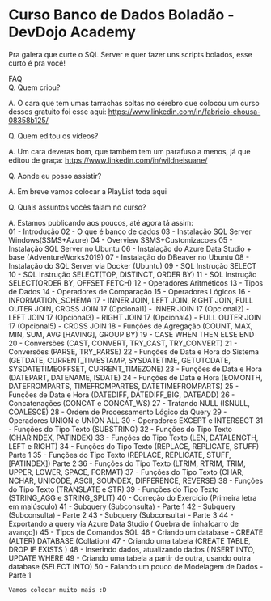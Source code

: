 # Curso Banco de Dados Boladão - DevDojo Academy
Pra galera que curte o SQL Server e quer fazer uns scripts bolados, esse curto é pra você!

FAQ <br>
Q. Quem criou?<br>

A. O cara que tem umas tarrachas soltas no cérebro que colocou um curso desses gratuito foi esse aqui: https://www.linkedin.com/in/fabricio-chousa-08358b125/<br>


Q. Quem editou os vídeos?<br>

A. Um cara deveras bom, que também tem um parafuso a menos, já que editou de graça: https://www.linkedin.com/in/wildneisuane/ <br>


Q. Aonde eu posso assistir?<br>

A. Em breve vamos colocar a PlayList toda aqui<br>


Q. Quais assuntos vocês falam no curso?<br>

A. Estamos publicando aos poucos, até agora tá assim:<br>
    01 - Introdução
    02 - O que é banco de dados
    03 - Instalação SQL Server Windows(SSMS+Azure)
    04 - Overview SSMS+Customizacoes
    05 - Instalação SQL Server no Ubuntu
    06 - Instalação do Azure Data Studio + base (AdventureWorks2019)
    07 - Instalação do DBeaver no Ubuntu
    08 - Instalação do SQL Server via Docker (Ubuntu)
    09 - SQL Instrução SELECT
    10 - SQL Instrução SELECT(TOP, DISTINCT, ORDER BY)
    11 - SQL Instrução SELECT(ORDER BY, OFFSET FETCH)
    12 - Operadores Aritméticos
    13 - Tipos de Dados
    14 - Operadores de Comparação
    15 - Operadores Lógicos
    16 - INFORMATION_SCHEMA
    17 - INNER JOIN, LEFT JOIN, RIGHT JOIN, FULL OUTER JOIN, CROSS JOIN
    17 (Opcional1) - INNER JOIN
    17 (Opcional2) - LEFT JOIN
    17 (Opcional3) - RIGHT JOIN
    17 (Opcional4) - FULL OUTER JOIN
    17 (Opcional5) - CROSS JOIN
    18 - Funções de Agregação (COUNT, MAX, MIN, SUM, AVG [HAVING], GROUP BY)
    19 - CASE WHEN THEN ELSE END
    20 - Conversões (CAST, CONVERT, TRY_CAST, TRY_CONVERT)
    21 - Conversões (PARSE, TRY_PARSE)
    22 - Funções de Data e Hora do Sistema (GETDATE, CURRENT_TIMESTAMP, SYSDATETIME, GETUTCDATE, SYSDATETIMEOFFSET, CURRENT_TIMEZONE)
    23 - Funções de Data e Hora (DATEPART, DATENAME, ISDATE)
    24 - Funções de Data e Hora (EOMONTH, DATEFROMPARTS, TIMEFROMPARTES, DATETIMEFROMPARTS)
    25 - Funções de Data e Hora (DATEDIFF, DATEDIFF_BIG, DATEADD)
    26 - Concatenações (CONCAT e CONCAT_WS)
    27 - Tratando NULL (ISNULL, COALESCE)
    28 - Ordem de Processamento Lógico da Query
    29 - Operadores UNION e UNION ALL
    30 - Operadores EXCEPT e INTERSECT
    31 - Funções do Tipo Texto (SUBSTRING)
    32 - Funções do Tipo Texto (CHARINDEX, PATINDEX)
    33 - Funções do Tipo Texto (LEN, DATALENGTH, LEFT e RIGHT)
    34 - Funções do Tipo Texto (REPLACE, REPLICATE, STUFF) Parte 1
    35 - Funções do Tipo Texto (REPLACE, REPLICATE, STUFF, [PATINDEX]) Parte 2
    36 - Funções do Tipo Texto (LTRIM, RTRIM, TRIM, UPPER, LOWER, SPACE, FORMAT)
    37 - Funções do Tipo Texto (CHAR, NCHAR, UNICODE, ASCII, SOUNDEX, DIFFERENCE, REVERSE)
    38 - Funções do Tipo Texto (TRANSLATE e STR)
    39 - Funções do Tipo Texto (STRING_AGG e STRING_SPLIT)
    40 - Correção do Exercício (Primeira letra em maiúsculo)
    41 - Subquery (Subconsulta) - Parte 1
    42 - Subquery (Subconsulta) - Parte 2
    43 - Subquery (Subconsulta) - Parte 3
    44 - Exportando a query via Azure Data Studio ( Quebra de linha[carro de avanço])
    45 - Tipos de Comandos SQL
    46 - Criando um database - CREATE (ALTER) DATABASE (Collation)
    47 - Criando uma tabela (CREATE TABLE, DROP IF EXISTS )
    48 - Inserindo dados, atualizando dados (INSERT INTO, UPDATE WHERE
    49 - Criando uma tabela a partir de outra, usando outra database (SELECT INTO)
    50 - Falando um pouco de Modelagem de Dados - Parte 1


    Vamos colocar muito mais :D

